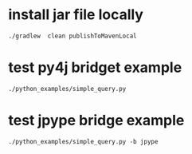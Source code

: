 # install jar file locally


```
./gradlew  clean publishToMavenLocal
```

# test py4j bridget example


```
./python_examples/simple_query.py
```


# test jpype bridge example

```
./python_examples/simple_query.py -b jpype
```
